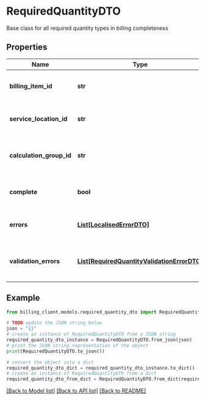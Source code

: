 # RequiredQuantityDTO

Base class for all required quantity types in billing completeness

## Properties

Name | Type | Description | Notes
------------ | ------------- | ------------- | -------------
**billing_item_id** | **str** | Unique identifier of the billing item | [optional] 
**service_location_id** | **str** | Unique identifier of the service location | [optional] 
**calculation_group_id** | **str** | Unique identifier of the calculation group | [optional] 
**complete** | **bool** | Indicates if all required data is complete | [optional] 
**errors** | [**List[LocalisedErrorDTO]**](LocalisedErrorDTO.md) | List of localized error messages | [optional] 
**validation_errors** | [**List[RequiredQuantityValidationErrorDTO]**](RequiredQuantityValidationErrorDTO.md) | List of validation errors for this quantity | [optional] 

## Example

```python
from billing_client.models.required_quantity_dto import RequiredQuantityDTO

# TODO update the JSON string below
json = "{}"
# create an instance of RequiredQuantityDTO from a JSON string
required_quantity_dto_instance = RequiredQuantityDTO.from_json(json)
# print the JSON string representation of the object
print(RequiredQuantityDTO.to_json())

# convert the object into a dict
required_quantity_dto_dict = required_quantity_dto_instance.to_dict()
# create an instance of RequiredQuantityDTO from a dict
required_quantity_dto_from_dict = RequiredQuantityDTO.from_dict(required_quantity_dto_dict)
```
[[Back to Model list]](../README.md#documentation-for-models) [[Back to API list]](../README.md#documentation-for-api-endpoints) [[Back to README]](../README.md)


